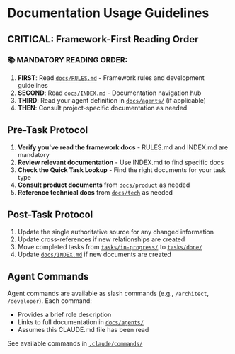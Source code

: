 # Documentation Usage Guidelines

## CRITICAL: Framework-First Reading Order

### 📚 MANDATORY READING ORDER:
1. **FIRST**: Read [`docs/RULES.md`](docs/RULES.md) - Framework rules and development guidelines
2. **SECOND**: Read [`docs/INDEX.md`](docs/INDEX.md) - Documentation navigation hub
3. **THIRD**: Read your agent definition in [`docs/agents/`](docs/agents/) (if applicable)
4. **THEN**: Consult project-specific documentation as needed

## Pre-Task Protocol

1. **Verify you've read the framework docs** - RULES.md and INDEX.md are mandatory
2. **Review relevant documentation** - Use INDEX.md to find specific docs
3. **Check the Quick Task Lookup** - Find the right documents for your task type
4. **Consult product documents** from [`docs/product`](docs/product) as needed
5. **Reference technical docs** from [`docs/tech`](docs/tech) as needed

## Post-Task Protocol

1. Update the single authoritative source for any changed information
2. Update cross-references if new relationships are created
3. Move completed tasks from [`tasks/in-progress/`](tasks/in-progress/) to [`tasks/done/`](tasks/done/)
4. Update [`docs/INDEX.md`](docs/INDEX.md) if new documents are created

## Agent Commands

Agent commands are available as slash commands (e.g., `/architect`, `/developer`). Each command:
- Provides a brief role description
- Links to full documentation in [`docs/agents/`](docs/agents/)
- Assumes this CLAUDE.md file has been read

See available commands in [`.claude/commands/`](.claude/commands/)
